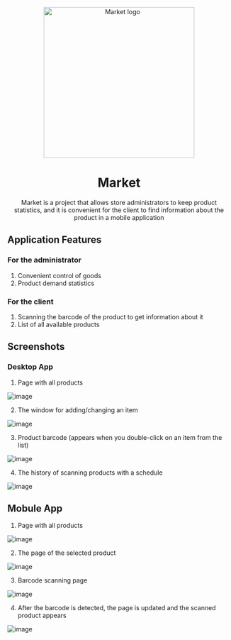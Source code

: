 <p align="center">
   <img src="https://cdn1.iconfinder.com/data/icons/unicons-line-vol-5/24/shopping-cart-512.png" alt="Market logo" width="340" height="340">
</p>
<h1 align="center">Market</h1>

<p align="center"> Market is a project that allows store administrators to keep product statistics, and it is convenient for the client to find information about the product in a mobile application</p>

## Application Features
 ### For the administrator
 1. Convenient control of goods 
 2. Product demand statistics
 ### For the client
 1. Scanning the barcode of the product to get information about it 
 2. List of all available products
   
## Screenshots 

### Desktop App
   1. Page with all products
   
![image](https://github.com/user-attachments/assets/8c4586f6-a9d8-45e3-99c6-0259cb3766fe)


   2. The window for adding/changing an item
   
![image](https://github.com/user-attachments/assets/b4734340-cef7-4237-b88b-9b379b3435e9)


   3. Product barcode (appears when you double-click on an item from the list)
   
![image](https://github.com/user-attachments/assets/cb41dc66-1fc3-4255-9e74-dc19550f2453)


   4. The history of scanning products with a schedule
   
![image](https://github.com/user-attachments/assets/67187fbf-49d7-48ad-8a8e-4c8454692b96)

## Mobule App
1. Page with all products
   
![image](https://github.com/user-attachments/assets/db81c234-2650-4dfd-a67b-02b3cad0286c)


2. The page of the selected product
   
![image](https://github.com/user-attachments/assets/f739ebff-a90c-43d9-acf5-c8860f86e416)



3. Barcode scanning page 
   
![image](https://github.com/user-attachments/assets/6f2c7470-00e6-4f0d-85ae-77091f43082c)



4. After the barcode is detected, the page is updated and the scanned product appears
   
![image](https://github.com/user-attachments/assets/705f4c4b-840a-44dd-b55f-6690f6d57b3f)



